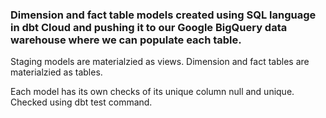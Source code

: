 ### Dimension and fact table models created using SQL language in dbt Cloud and pushing it to our Google BigQuery data warehouse where we can populate each table. 

Staging models are materialzied as views.
Dimension and fact tables are materialzied as tables. 

Each model has its own checks of its unique column null and unique. Checked using dbt test command. 

